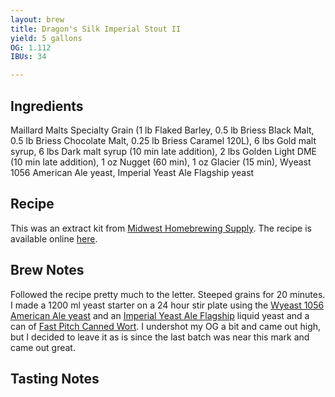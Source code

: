 ```yaml
---
layout: brew
title: Dragon's Silk Imperial Stout II
yield: 5 gallons
OG: 1.112
IBUs: 34

---
```


## Ingredients
Maillard Malts Specialty Grain (1 lb Flaked Barley, 0.5 lb Briess Black Malt, 0.5 lb Briess Chocolate Malt, 0.25 lb Briess Caramel 120L), 6 lbs Gold malt syrup, 6 lbs Dark malt syrup (10 min late addition), 2 lbs Golden Light DME (10 min late addition), 1 oz Nugget (60 min), 1 oz Glacier (15 min), Wyeast 1056 American Ale yeast, Imperial Yeast Ale Flagship yeast

## Recipe
This was an extract kit from [Midwest Homebrewing Supply](https://www.midwestsupplies.com/products/dragon-s-silk-imperial-stout-extract-kit). The recipe is available online [here](https://cdn.shopify.com/s/files/1/2785/6868/t/3/assets/DragonsSilk-1526680194582.pdf?6488571249124439760).

## Brew Notes
Followed the recipe pretty much to the letter. Steeped grains for 20 minutes. I made a 1200 ml yeast starter on a 24 hour stir plate using the [Wyeast 1056 American Ale yeast](https://wyeastlab.com/yeast-strain/american-ale) and an [Imperial Yeast Ale Flagship](https://www.imperialyeast.com/organic-yeast-strains/yeast-types/ale/flagship) liquid yeast and a can of [Fast Pitch Canned Wort](https://www.northernbrewer.com/products/fast-pitch-canned-wort-4-pack). I undershot my OG a bit and came out high, but I decided to leave it as is since the last batch was near this mark and came out great. 

## Tasting Notes
